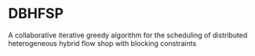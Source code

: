 # DBHFSP
A collaborative iterative greedy algorithm for the scheduling of distributed heterogeneous hybrid flow shop with blocking constraints
